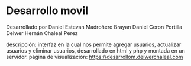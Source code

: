 # Desarrollo movil
Desarrollado por 
Daniel Estevan Madroñero
Brayan Daniel Ceron Portilla
Deiwer Hernán Chaleal Perez

descripción:
interfaz en la cual nos permite agregar usuarios, actualizar usuarios y eliminar usuarios, desarrollado en html y php y montada en un servidor.
página de visualización:
https://desarrollom.deiwerchaleal.com
